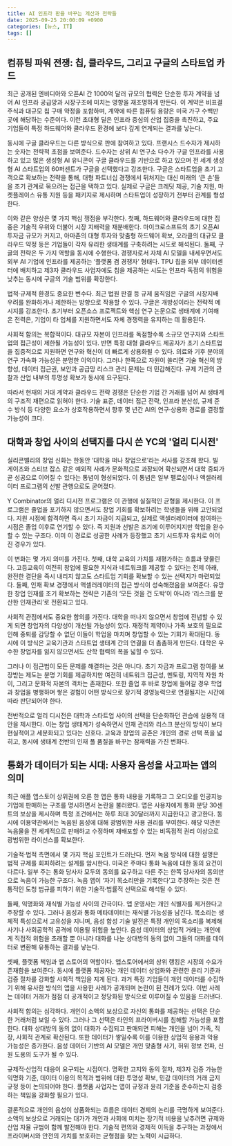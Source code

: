```yaml
---
title: AI 인프라 판을 바꾸는 계산과 전략들
date: 2025-09-25 20:00:09 +0900
categories: [뉴스, IT]
tags: []
---
```


## 컴퓨팅 파워 전쟁: 칩, 클라우드, 그리고 구글의 스타트업 카드

최근 공개된 엔비디아와 오픈AI 간 1000억 달러 규모의 협력은 단순한 투자 계약을 넘어 AI 인프라 공급망과 시장구조에 미치는 영향을 재조명하게 만든다. 이 계약은 비표결 주식과 대규모 칩 구매 약정을 포함하며, 계약에 따른 컴퓨팅 용량은 미국 가구 수백만 곳에 해당하는 수준이다. 이런 초대형 딜은 인프라 중심의 산업 집중을 촉진하고, 주요 기업들이 특정 하드웨어와 클라우드 환경에 보다 깊게 연계되는 결과를 낳는다.

동시에 구글 클라우드는 다른 방식으로 판에 참여하고 있다. 프랜시스 드수자가 제시하는 숫자는 전략적 초점을 보여준다. 드수자는 상위 AI 연구소 다수가 구글 인프라를 사용하고 있고 많은 생성형 AI 유니콘이 구글 클라우드를 기반으로 하고 있으며 전 세계 생성형 AI 스타트업의 60퍼센트가 구글을 선택했다고 강조한다. 구글은 스타트업을 초기 고객으로 확보하는 전략을 통해, 대형 파트너십 경쟁에서 뒤처지는 대신 미래의 ‘큰 손’들을 조기 관계로 묶으려는 접근을 택하고 있다. 실제로 구글은 크레딧 제공, 기술 지원, 마켓플레이스 유통 지원 등을 패키지로 제시하며 스타트업이 성장하기 전부터 관계를 형성한다.

이와 같은 양상은 몇 가지 핵심 쟁점을 부각한다. 첫째, 하드웨어와 클라우드에 대한 집중은 기술적 우위와 더불어 시장 지배력을 재분배한다. 마이크로소프트의 초기 오픈AI 투자금 규모가 커지고, 아마존의 대형 투자와 맞춤형 하드웨어 확보, 오라클의 대규모 클라우드 약정 등은 기업들이 각자 유리한 생태계를 구축하려는 시도로 해석된다. 둘째, 구글의 전략은 두 가지 역할을 동시에 수행한다. 경쟁자로서 자체 AI 모델을 내세우면서도 외부 AI 기업에 인프라를 제공하는 ‘플랫폼 겸 경쟁자’ 형태다. TPU 칩을 외부 데이터센터에 배치하고 제3자 클라우드 사업자에도 칩을 제공하는 시도는 인프라 독점의 위험을 낮추는 동시에 구글의 기술 범위를 확장한다.

법적·규제적 환경도 중요한 변수다. 최근 법원 판결 등 규제 움직임은 구글의 시장지배 우려를 완화하거나 제한하는 방향으로 작용할 수 있다. 구글은 개방성이라는 전략적 메시지를 강조한다. 초기부터 오픈소스 프로젝트와 핵심 연구 논문으로 생태계에 기여해 온 전력은, 기업이 타 업체를 지원하면서도 자체 경쟁력을 유지하는 데 활용된다.

사회적 함의는 복합적이다. 대규모 자본이 인프라를 독점할수록 소규모 연구자와 스타트업의 접근성이 제한될 가능성이 있다. 반면 특정 대형 클라우드 제공자가 초기 스타트업을 집중적으로 지원하면 연구와 혁신이 더 빠르게 상용화될 수 있다. 의료와 기후 분야의 연구 가속화 가능성은 분명한 이익이다. 그러나 한쪽으로 자원이 쏠리면 기술 혁신의 방향성, 데이터 접근권, 보안과 공급망 리스크 관리 문제는 더 민감해진다. 규제 기관의 관찰과 산업 내부의 투명성 확보가 동시에 요구된다.

따라서 현재의 거대 계약과 클라우드 전략 경쟁은 단순한 기업 간 거래를 넘어 AI 생태계의 구조적 재편으로 읽혀야 한다. 기술 표준, 데이터 접근 전략, 인프라 분산성, 규제 준수 방식 등 다양한 요소가 상호작용하면서 향후 몇 년간 AI의 연구·상용화 경로를 결정할 가능성이 크다.

## 대학과 창업 사이의 선택지를 다시 쓴 YC의 '얼리 디시전'

실리콘밸리의 창업 신화는 한동안 ‘대학을 떠나 창업으로’라는 서사를 강조해 왔다. 빌 게이츠와 스티브 잡스 같은 예외적 사례가 문화적으로 과장되어 확산되면서 대학 중퇴가 곧 성공으로 이어질 수 있다는 통념이 형성되었다. 이 통념은 일부 펠로십이나 액셀러레이터 프로그램의 선발 관행으로도 굳어졌다.

Y Combinator의 얼리 디시전 프로그램은 이 관행에 실질적인 균형을 제시한다. 이 프로그램은 졸업을 포기하지 않으면서도 창업 기회를 확보하려는 학생들을 위해 고안되었다. 지원 시점에 합격하면 즉시 초기 자금이 지급되고, 실제로 액셀러레이터에 참여하는 시점은 졸업 이후로 연기할 수 있다. 즉 지원과 선발은 조기에 이루어지지만 학업을 완수할 수 있는 구조다. 이미 이 경로로 성공한 사례가 등장했고 초기 시드투자 유치로 이어진 경우가 있다.

이 변화는 몇 가지 의미를 가진다. 첫째, 대학 교육의 가치를 재평가하는 흐름과 맞물린다. 고등교육이 여전히 창업에 필요한 지식과 네트워크를 제공할 수 있다는 전제 아래, 완전한 결단을 즉시 내리지 않고도 스타트업 기회를 확보할 수 있는 선택지가 마련되었다. 둘째, 인재 확보 경쟁에서 액셀러레이터의 접근 방식이 성숙해졌음을 보여준다. 유망한 창업 인재를 조기 확보하는 전략은 기존의 ‘모든 것을 건 도박’이 아니라 ‘리스크를 분산한 인재관리’로 전환되고 있다.

사회적 관점에서도 중요한 함의를 가진다. 대학을 떠나지 않으면서 창업에 전념할 수 있게 되면 창업자의 다양성이 개선될 가능성이 있다. 재정적 제약이나 가족 보호의 필요로 인해 중퇴를 감당할 수 없던 이들이 학업을 마치며 창업할 수 있는 기회가 확대된다. 동시에 이 방식은 교육기관과 스타트업 생태계 간의 연결을 더 촘촘하게 만든다. 대학은 우수한 창업자를 잃지 않으면서도 산학 협력의 폭을 넓힐 수 있다.

그러나 이 접근법이 모든 문제를 해결하는 것은 아니다. 초기 자금과 프로그램 참여를 보장받는 제도는 분명 기회를 제공하지만 여전히 네트워크 접근성, 멘토링, 지역적 자원 차이, 그리고 문화적 자본의 격차는 존재한다. 또한 졸업 후 바로 창업에 들어갈 경우 학업과 창업을 병행하며 쌓은 경험이 어떤 방식으로 장기적 경영능력으로 연결될지는 시간에 따라 판단되어야 한다.

전반적으로 얼리 디시전은 대학과 스타트업 사이의 선택을 단순화하던 관습에 실용적 대안을 제시한다. 이는 창업 생태계가 성숙하면서 인재 관리와 리스크 분산의 방식이 보다 현실적이고 세분화되고 있다는 신호다. 교육과 창업의 공존은 개인의 경로 선택 폭을 넓히고, 동시에 생태계 전반의 인재 풀 품질을 바꾸는 잠재력을 가진 변화다.

## 통화가 데이터가 되는 시대: 사용자 음성을 사고파는 앱의 의미

최근 애플 앱스토어 상위권에 오른 한 앱은 통화 내용을 기록하고 그 오디오를 인공지능 기업에 판매하는 구조를 명시하면서 논란을 불러왔다. 앱은 사용자에게 통화 분당 30센트의 보상을 제시하며 특정 조건에서는 하루 최대 30달러까지 지급한다고 광고한다. 동시에 이용약관에서는 녹음된 음성에 대해 광범위한 사용 권리를 부여한다. 해당 약관은 녹음물을 전 세계적으로 판매하고 수정하며 재배포할 수 있는 비독점적 권리 이상으로 광범위한 라이선스를 확보한다.

기술적·법적 측면에서 몇 가지 핵심 포인트가 드러난다. 먼저 녹음 방식에 대한 설명은 법적 규제를 회피하려는 설계를 암시한다. 미국은 주마다 통화 녹음에 대한 동의 요건이 다르다. 일부 주는 통화 당사자 모두의 동의를 요구하고 다른 주는 한쪽 당사자의 동의만으로 녹음이 가능한 구조다. 녹음 앱이 ‘자기 목소리만을 기록한다’고 주장하는 것은 전통적인 도청 법규를 피하기 위한 기술적·법률적 선택으로 해석될 수 있다.

둘째, 익명화와 재식별 가능성 사이의 간극이다. 앱 운영사는 개인 식별자를 제거한다고 주장할 수 있다. 그러나 음성과 통화 메타데이터는 재식별 가능성을 남긴다. 목소리는 생체적 특성으로서 고유성을 지니며, 음성 합성 기술 발전은 특정 개인의 목소리를 복제해 사기나 사회공학적 공격에 이용될 위험을 높인다. 음성 데이터의 상업적 거래는 개인에게 직접적 위험을 초래할 뿐 아니라 대화를 나눈 상대방의 동의 없이 그들의 대화를 데이터로 변환해 유통하는 결과를 낳는다.

셋째, 플랫폼 책임과 앱 스토어의 역할이다. 앱스토어에서의 상위 랭킹은 시장의 수요가 존재함을 보여준다. 동시에 플랫폼 제공자는 개인 데이터 상업화와 관련한 윤리 기준과 검증 절차를 강화할 사회적 책임을 지게 된다. 과거 특정 기업들이 개인 데이터를 수집하기 위해 유사한 방식의 앱을 사용한 사례가 공개되며 논란이 된 전례가 있다. 이번 사례는 데이터 거래가 점점 더 공개적이고 정당화된 방식으로 이루어질 수 있음을 드러낸다.

사회적 함의는 심각하다. 개인이 소액의 보상으로 자신의 통화를 제공하는 선택은 단순한 거래처럼 보일 수 있다. 그러나 그 선택은 타인의 프라이버시를 침해할 가능성을 포함한다. 대화 상대방의 동의 없이 대화가 수집되고 판매되면 피해는 개인을 넘어 가족, 직장, 사회적 관계로 확산된다. 또한 데이터가 쌓일수록 이를 이용한 상업적 응용과 악용 가능성은 증가한다. 음성 데이터 기반의 AI 모델은 개인 맞춤형 사기, 허위 정보 전파, 신원 도용의 도구가 될 수 있다.

규제적·산업적 대응이 요구되는 시점이다. 명확한 고지와 동의 절차, 제3자 검증 가능한 익명화 기준, 데이터 이용의 목적과 범위에 대한 투명성 확보, 민감 데이터의 거래 금지 규정 등이 논의되어야 한다. 플랫폼 사업자는 앱이 규정과 윤리 기준을 준수하는지 검증하는 책임을 강화할 필요가 있다.

결론적으로 개인의 음성이 상품화되는 흐름은 데이터 경제의 논리를 극명하게 보여준다. 소액의 보상으로 거래되는 대가가 개인과 사회에 미치는 장기적 비용을 낮추려면 규제와 산업 자율 규범이 함께 발전해야 한다. 기술적 편의와 경제적 이득을 추구하는 과정에서 프라이버시와 안전의 가치를 보호하는 균형점을 찾는 노력이 시급하다.